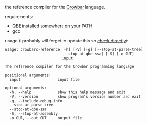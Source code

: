 the reference compiler for the [Crowbar](https://sr.ht/~boringcactus/crowbar-lang/) language.

requirements:
* [QBE](https://c9x.me/compile/) installed somewhere on your PATH
* gcc

usage (i probably will forget to update this so [check directly](https://git.sr.ht/~boringcactus/crowbar-reference-compiler/tree/main/crowbar_reference_compiler/__init__.py)):
```
usage: crowbarc-reference [-h] [-V] [-g] [--stop-at-parse-tree]
                          [--stop-at-qbe-ssa] [-S] [-o OUT]
                          input

The reference compiler for the Crowbar programming language

positional arguments:
  input                 input file

optional arguments:
  -h, --help            show this help message and exit
  -V, --version         show program's version number and exit
  -g, --include-debug-info
  --stop-at-parse-tree
  --stop-at-qbe-ssa
  -S, --stop-at-assembly
  -o OUT, --out OUT     output file
```
